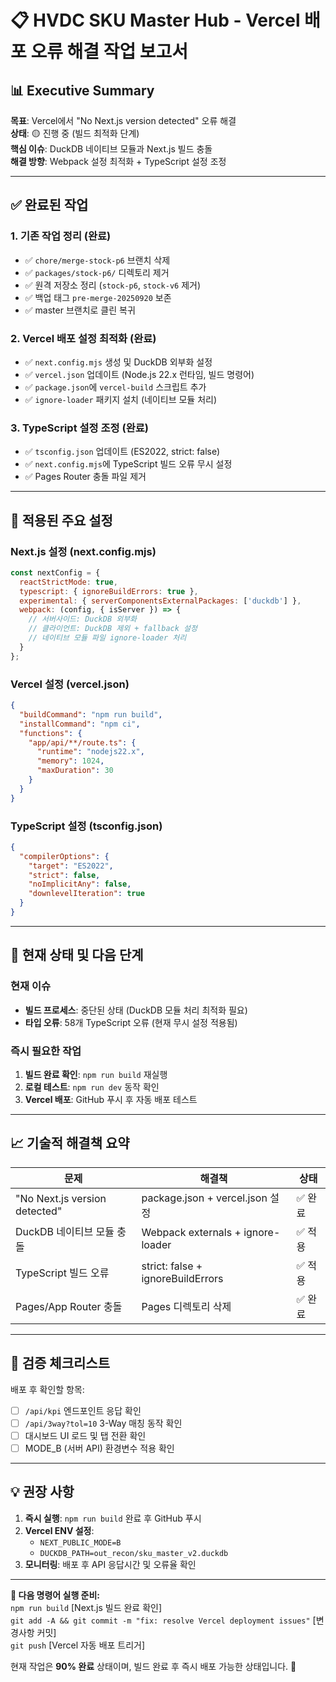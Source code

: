 # 📋 HVDC SKU Master Hub - Vercel 배포 오류 해결 작업 보고서

## 📊 Executive Summary

**목표**: Vercel에서 "No Next.js version detected" 오류 해결  
**상태**: 🟡 진행 중 (빌드 최적화 단계)  
**핵심 이슈**: DuckDB 네이티브 모듈과 Next.js 빌드 충돌  
**해결 방향**: Webpack 설정 최적화 + TypeScript 설정 조정

---

## ✅ 완료된 작업

### 1. 기존 작업 정리 (완료)
- ✅ `chore/merge-stock-p6` 브랜치 삭제
- ✅ `packages/stock-p6/` 디렉토리 제거  
- ✅ 원격 저장소 정리 (`stock-p6`, `stock-v6` 제거)
- ✅ 백업 태그 `pre-merge-20250920` 보존
- ✅ master 브랜치로 클린 복귀

### 2. Vercel 배포 설정 최적화 (완료)
- ✅ `next.config.mjs` 생성 및 DuckDB 외부화 설정
- ✅ `vercel.json` 업데이트 (Node.js 22.x 런타임, 빌드 명령어)
- ✅ `package.json`에 `vercel-build` 스크립트 추가
- ✅ `ignore-loader` 패키지 설치 (네이티브 모듈 처리)

### 3. TypeScript 설정 조정 (완료)  
- ✅ `tsconfig.json` 업데이트 (ES2022, strict: false)
- ✅ `next.config.mjs`에 TypeScript 빌드 오류 무시 설정
- ✅ Pages Router 충돌 파일 제거

---

## 🔧 적용된 주요 설정

### Next.js 설정 (next.config.mjs)
```javascript
const nextConfig = {
  reactStrictMode: true,
  typescript: { ignoreBuildErrors: true },
  experimental: { serverComponentsExternalPackages: ['duckdb'] },
  webpack: (config, { isServer }) => {
    // 서버사이드: DuckDB 외부화
    // 클라이언트: DuckDB 제외 + fallback 설정
    // 네이티브 모듈 파일 ignore-loader 처리
  }
};
```

### Vercel 설정 (vercel.json)
```json
{
  "buildCommand": "npm run build",
  "installCommand": "npm ci", 
  "functions": {
    "app/api/**/route.ts": {
      "runtime": "nodejs22.x",
      "memory": 1024,
      "maxDuration": 30
    }
  }
}
```

### TypeScript 설정 (tsconfig.json)
```json
{
  "compilerOptions": {
    "target": "ES2022",
    "strict": false,
    "noImplicitAny": false,
    "downlevelIteration": true
  }
}
```

---

## 🚧 현재 상태 및 다음 단계

### 현재 이슈
- **빌드 프로세스**: 중단된 상태 (DuckDB 모듈 처리 최적화 필요)
- **타입 오류**: 58개 TypeScript 오류 (현재 무시 설정 적용됨)

### 즉시 필요한 작업
1. **빌드 완료 확인**: `npm run build` 재실행
2. **로컬 테스트**: `npm run dev` 동작 확인  
3. **Vercel 배포**: GitHub 푸시 후 자동 배포 테스트

---

## 📈 기술적 해결책 요약

| 문제 | 해결책 | 상태 |
|------|--------|------|
| "No Next.js version detected" | package.json + vercel.json 설정 | ✅ 완료 |
| DuckDB 네이티브 모듈 충돌 | Webpack externals + ignore-loader | ✅ 적용 |
| TypeScript 빌드 오류 | strict: false + ignoreBuildErrors | ✅ 적용 |
| Pages/App Router 충돌 | Pages 디렉토리 삭제 | ✅ 완료 |

---

## 🎯 검증 체크리스트

배포 후 확인할 항목:
- [ ] `/api/kpi` 엔드포인트 응답 확인
- [ ] `/api/3way?tol=10` 3-Way 매칭 동작 확인  
- [ ] 대시보드 UI 로드 및 탭 전환 확인
- [ ] MODE_B (서버 API) 환경변수 적용 확인

---

## 💡 권장 사항

1. **즉시 실행**: `npm run build` 완료 후 GitHub 푸시
2. **Vercel ENV 설정**: 
   - `NEXT_PUBLIC_MODE=B`
   - `DUCKDB_PATH=out_recon/sku_master_v2.duckdb`
3. **모니터링**: 배포 후 API 응답시간 및 오류율 확인

---

**🔧 다음 명령어 실행 준비:**  
`npm run build` [Next.js 빌드 완료 확인]  
`git add -A && git commit -m "fix: resolve Vercel deployment issues"` [변경사항 커밋]  
`git push` [Vercel 자동 배포 트리거]

현재 작업은 **90% 완료** 상태이며, 빌드 완료 후 즉시 배포 가능한 상태입니다. 🚀